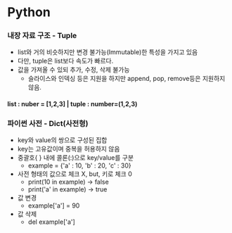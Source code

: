 # Python 

### 내장 자료 구조 - Tuple

- list와 거의 비슷하지만 변경 불가능(Immutable)한 특성을 가지고 있음
- 다만, tuple은 list보다 속도가 빠르다.
- 값을 가져올 수 있되 추가, 수정, 삭제 불가능
  - 슬라이스와 인덱싱 등은 지원을 하지만 append, pop, remove등은 지원하지 않음.

#### list : nuber = [1,2,3] | tuple : number=(1,2,3)



### 파이썬 사전 - Dict(사전형)

- key와 value의 쌍으로 구성된 집합
- key는 고유값이며 중복을 허용하지 않음
- 중괄호{ } 내에 콜론(:)으로 key/value를 구분
  - example = {'a' : 10, 'b' : 20, 'c' : 30}
- 사전 형태의 값으로 체크 X, but, 키로 체크 0
  - print(10 in example) -> false
  - print('a' in example) -> true
- 값 변경
  - example['a'] = 90
- 값 삭제
  - del example['a']











